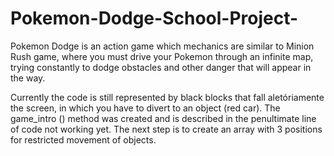 # Pokemon-Dodge-School-Project-
Pokemon Dodge is an action game which mechanics are similar to Minion Rush game, where you must drive your Pokemon through an infinite map, trying constantly to dodge obstacles and other danger that will appear in the way.

Currently the code is still represented by black blocks that fall aletóriamente the screen, in which you have to divert to an object (red car).
The game_intro () method was created and is described in the penultimate line of code not working yet.
The next step is to create an array with 3 positions for restricted movement of objects.
